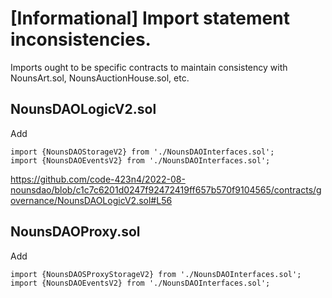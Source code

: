 # [Informational] Import statement inconsistencies.

Imports ought to be specific contracts to maintain consistency with NounsArt.sol, NounsAuctionHouse.sol, etc.


## NounsDAOLogicV2.sol
Add 
````
import {NounsDAOStorageV2} from './NounsDAOInterfaces.sol';
import {NounsDAOEventsV2} from './NounsDAOInterfaces.sol';
````

https://github.com/code-423n4/2022-08-nounsdao/blob/c1c7c6201d0247f92472419ff657b570f9104565/contracts/governance/NounsDAOLogicV2.sol#L56

## NounsDAOProxy.sol
Add
````
import {NounsDAOSProxyStorageV2} from './NounsDAOInterfaces.sol';
import {NounsDAOEventsV2} from './NounsDAOInterfaces.sol';
````
